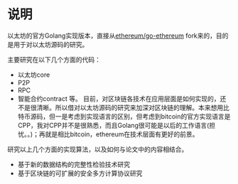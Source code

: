 # 说明

以太坊的官方Golang实现版本，直接从[ethereum/go-ethereum](https://github.com/ethereum/go-ethereum) fork来的，目的是用于对以太坊源码的研究。

主要研究在以下几个方面的代码：
- 以太坊core
- P2P
- RPC
- 智能合约contract
等。
目前，对区块链各技术在应用层面是如何实现的，还不是很清晰。所以借对以太坊源码的研究来加深对区块链的理解。本来想用比特币源码，但一是考虑到实现语言的区别，但考虑到bitcoin的官方实现语言是CPP，我对CPP并不是很熟悉，而且Golang很可能是以后的工作语言(担忧。。)；再就是相比bitcoin，ethereum在技术层面有更好的前景。

研究以上几个方面的实现算法，以及如何与论文中的内容相结合。
- 基于新的数据结构的完整性检验技术研究
- 基于区块链的可扩展的安全多方计算协议研究
